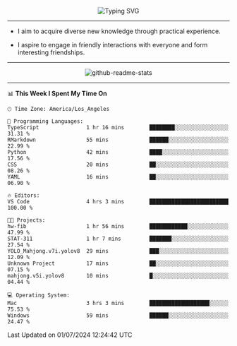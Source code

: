 <p align="center">
  <img src="https://readme-typing-svg.demolab.com?font=Fira+Code&weight=500&size=32&duration=2500&pause=1600&center=true&vCenter=true&random=false&width=1024&height=64&lines=Hi+there+%F0%9F%91%8B;I'm+delighted+you+could+make+it+here+%F0%9F%8E%89;I'm+Harry%2C+a+college+student+still+finding+my+way" alt="Typing SVG" />
</p>


---


- I aim to acquire diverse new knowledge through practical experience.

- I aspire to engage in friendly interactions with everyone and form interesting friendships.


---


<p align="center">
  <img src="https://github-readme-stats.vercel.app/api?username=Harry-Jing&show_icons=true" alt="github-readme-stats"/>
</p>


---

<!--START_SECTION:waka-->
📊 **This Week I Spent My Time On** 

```text
🕑︎ Time Zone: America/Los_Angeles

💬 Programming Languages: 
TypeScript               1 hr 16 mins        ████████░░░░░░░░░░░░░░░░░   31.31 % 
RMarkdown                55 mins             ██████░░░░░░░░░░░░░░░░░░░   22.99 % 
Python                   42 mins             ████░░░░░░░░░░░░░░░░░░░░░   17.56 % 
CSS                      20 mins             ██░░░░░░░░░░░░░░░░░░░░░░░   08.26 % 
YAML                     16 mins             ██░░░░░░░░░░░░░░░░░░░░░░░   06.90 % 

🔥 Editors: 
VS Code                  4 hrs 3 mins        █████████████████████████   100.00 % 

🐱‍💻 Projects: 
hw-fib                   1 hr 56 mins        ████████████░░░░░░░░░░░░░   47.99 % 
STAT-311                 1 hr 7 mins         ███████░░░░░░░░░░░░░░░░░░   27.54 % 
YOLO_Mahjong.v7i.yolov8  29 mins             ███░░░░░░░░░░░░░░░░░░░░░░   12.09 % 
Unknown Project          17 mins             ██░░░░░░░░░░░░░░░░░░░░░░░   07.15 % 
mahjong.v5i.yolov8       10 mins             █░░░░░░░░░░░░░░░░░░░░░░░░   04.44 % 

💻 Operating System: 
Mac                      3 hrs 3 mins        ███████████████████░░░░░░   75.53 % 
Windows                  59 mins             ██████░░░░░░░░░░░░░░░░░░░   24.47 % 
```


 Last Updated on 01/07/2024 12:24:42 UTC
<!--END_SECTION:waka-->
